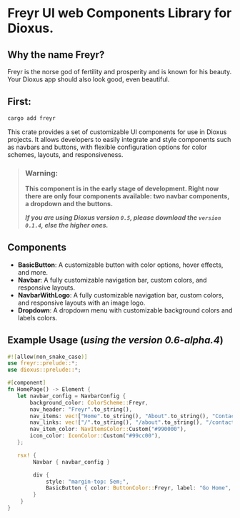 # Freyr UI web Components Library for Dioxus.

## Why the name Freyr?

Freyr is the norse god of fertility and prosperity and is known for his beauty. Your Dioxus app should also look good,
even beautiful.

## **First**:
```bash
cargo add freyr
```

This crate provides a set of customizable UI components for use in Dioxus projects.
It allows developers to easily integrate and style components such as navbars and buttons,
with flexible configuration options for color schemes, layouts, and responsiveness.

> ### **Warning:**
> **This component is in the early stage of development. Right now there are only four components available: two navbar
components, a dropdown and the buttons.**
>
> **_If you are using Dioxus version ```0.5```, please download the ```version 0.1.4```, else the higher ones._**

## Components

- **BasicButton**: A customizable button with color options, hover effects, and more.
- **Navbar**: A fully customizable navigation bar, custom colors, and responsive layouts.
- **NavbarWithLogo**: A fully customizable navigation bar, custom colors, and responsive layouts with an image logo.
- **Dropdown**: A dropdown menu with customizable background colors and labels colors.

## Example Usage (_using the version 0.6-alpha.4_)

 ```rust
 #![allow(non_snake_case)]
use freyr::prelude::*;
use dioxus::prelude::*;

#[component]
fn HomePage() -> Element {
    let navbar_config = NavbarConfig {
        background_color: ColorScheme::Freyr,
        nav_header: "Freyr".to_string(),
        nav_items: vec!["Home".to_string(), "About".to_string(), "Contact".to_string()],
        nav_links: vec!["/".to_string(), "/about".to_string(), "/contact".to_string()],
        nav_item_color: NavItemsColor::Custom("#990000"),
        icon_color: IconColor::Custom("#99cc00"),
    };

    rsx! {
         Navbar { navbar_config }

         div {
             style: "margin-top: 5em;",
             BasicButton { color: ButtonColor::Freyr, label: "Go Home", link: ButtonUrl { url: "/".to_string() } }
         }
     }
}
 ```